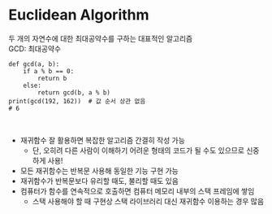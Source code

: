 Euclidean Algorithm
===
두 개의 자연수에 대한 최대공약수를 구하는 대표적인 알고리즘  
GCD: 최대공약수  
```
def gcd(a, b):
    if a % b == 0:
        return b
    else:
        return gcd(b, a % b)
print(gcd(192, 162))  # 값 순서 상관 없음
# 6
```
<br>

- 재귀함수 잘 활용하면 복잡한 알고리즘 간결히 작성 가능  
  - 단, 오히려 다른 사람이 이해하기 어려운 형태의 코드가 될 수도 있으므로 신중하게 사용!  
- 모든 재귀함수는 반복문 사용해 동일한 기능 구현 가능  
- 재귀함수가 반복문보다 유리할 때도, 불리할 때도 있음  
- 컴퓨터가 함수를 연속적으로 호출하면 컴퓨터 메모리 내부의 스택 프레임에 쌓임  
  - 스택 사용해야 할 때 구현상 스택 라이브러리 대신 재귀함수 이용하는 경우 많음  
